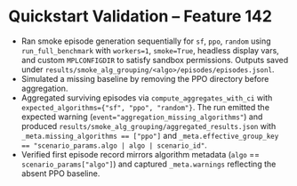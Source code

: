 # Quickstart Validation – Feature 142

- Ran smoke episode generation sequentially for `sf`, `ppo`, `random` using `run_full_benchmark` with `workers=1`, `smoke=True`, headless display vars, and custom `MPLCONFIGDIR` to satisfy sandbox permissions. Outputs saved under `results/smoke_alg_grouping/<algo>/episodes/episodes.jsonl`.
- Simulated a missing baseline by removing the PPO directory before aggregation.
- Aggregated surviving episodes via `compute_aggregates_with_ci` with `expected_algorithms={"sf", "ppo", "random"}`. The run emitted the expected warning (`event="aggregation_missing_algorithms"`) and produced `results/smoke_alg_grouping/aggregated_results.json` with `_meta.missing_algorithms == ["ppo"]` and `_meta.effective_group_key == "scenario_params.algo | algo | scenario_id"`.
- Verified first episode record mirrors algorithm metadata (`algo` == `scenario_params["algo"]`) and captured `_meta.warnings` reflecting the absent PPO baseline.
